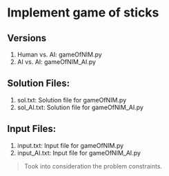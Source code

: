# Implement game of sticks
## Versions
1. Human vs. AI: gameOfNIM.py
2. AI vs. AI: gameOfNIM_AI.py

## Solution Files:
1. sol.txt: Solution file for gameOfNIM.py
2. sol_AI.txt: Solution file for gameOfNIM_AI.py

## Input Files:
1. input.txt: Input file for gameOfNIM.py
2. input_AI.txt: Input file for gameOfNIM_AI.py

<blockquote>Took into consideration the problem constraints.</blockquote>